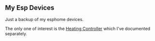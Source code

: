 ## My Esp Devices

Just a backup of my esphome devices.

The only one of interest is the [Heating Controller](docs/HeatingController.md) which I've documented separately.

